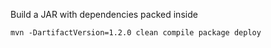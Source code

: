 
Build a JAR with dependencies packed inside 
```
mvn -DartifactVersion=1.2.0 clean compile package deploy 
```